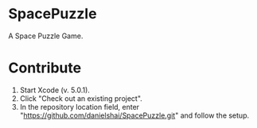 SpacePuzzle
===========

A Space Puzzle Game.


# Contribute
1. Start Xcode (v. 5.0.1).
2. Click "Check out an existing project".
3. In the repository location field, enter "https://github.com/danielshai/SpacePuzzle.git" and follow the setup.
